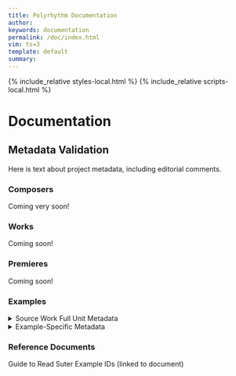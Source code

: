 ```yaml
---
title: Polyrhythm Documentation
author: 
keywords: documentation
permalink: /doc/index.html
vim: ts=3
template: default
summary: 
---
```


{% include_relative styles-local.html %}
{% include_relative scripts-local.html %}

# Documentation #


## Metadata Validation ##


Here is text about project metadata, including editorial comments.


### Composers ###

Coming very soon!


### Works ###

Coming soon!


### Premieres ###

Coming soon!


### Examples ###


<details markdown="1">
<summary style="display:list-item !important">Source Work Full Unit Metadata</summary>

   
Coming soon!

</details>


<details markdown="1">
<summary style="display:list-item !important">Example-Specific Metadata</summary>


Different types of example-specific data are listed below, with the labels provided at the top of the section.

1. Example identification: Filename, Example Start Measure, etc.
2. Time signature: Example Start Tsig, Example Start Tsig Beat, Example Start Tsig Type, etc.
3. Beat & tempo: Example Start Notated Beat, Example Start Notated Beat Rate, Example Start Tempo Expression
4. Audio metadata: Naxos link, Example Start Time, etc.

</details>


### Reference Documents ###


Guide to Read Suter Example IDs (linked to document)


